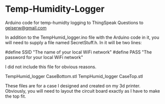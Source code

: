 # Temp-Humidity-Logger
Arduino code for temp-humidty logging to ThingSpeak
Questions to geiserw@gmail.com

In addition to the TempHumid_logger.ino file with the Arduino code in it, you
will need to supply a file named SecretStuff.h.
In it will be two lines:

#define SSID "The name of your local WiFi network"
#define PASS "The password for your local WiFi network"

I did not include this file for obvious reasons.

TempHumid_logger CaseBottom.stl
TempHumid_logger CaseTop.stl

These files are for a case I designed and created on my 3d printer.
Obviously, you will need to layout the circuit board exactly as I have to
make the top fit.